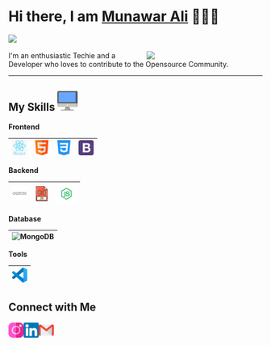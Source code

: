 <h1>Hi there, I am <a href="https://munawar-ali70.github.io" target="_blank">Munawar Ali</a> 🙋🏻‍♂️</h1> 

![](https://visitor-badge.glitch.me/badge?page_id=munawar-ali70) 

<img align='right' src="https://media.giphy.com/media/M9gbBd9nbDrOTu1Mqx/giphy.gif" width="230">


I'm an enthusiastic Techie and a Developer who loves to contribute to the Opensource Community. 

---

 ## My Skills <img alt="Computer" width="40px" src="/Assets/desktop.png"/>

 **Frontend**
 
<img alt="reactjs" width="30px" src="/Assets/reactjs.png"/>|<img alt="HTML" width="30px" src="/Assets/html.png"/>|<img alt="CSS" width="30px" src="/Assets/css-3.png"/>|<img alt="Bootstrap" width="30px" src="/Assets/bootstrap-logo.png"/>
 |--|--|--|--|
 
 **Backend**
 
<img alt="ExpressJs" width="30px" src="/Assets/expressjs.png"/>|<img alt="JavaScript" width="30px" src="/Assets/javascript.png"/>|<img alt="Nodejs" width="40px" src="/Assets/nodejs.png"/>|
 |--|--|--|

 **Database**

 <img alt="MongoDB" width="30px" src="/Assets/mongodb.png"/>|
 |--|
 
 
 **Tools**
 
|<img alt="VSCode" width="30px" src="/Assets/vscode.png"/>|
 |--|


 **Connect with Me**
---
[<img align="left" alt="Instagram - Munawar Ali" width="30px" src="/Assets/instagram.png" />](https://www.instagram.com/munawar_ali70/) [<img align="left" alt="LinkedIn - Munawar Ali" width="30px" src="/Assets/linkedin.png" />](https://www.linkedin.com/in/munawar-ali-747029241) [<img align="left" alt="Email - Munawar Ali" width="30px" src="/Assets/gmail.png" />](mailto:munawaralijutt70@gmail.com)
